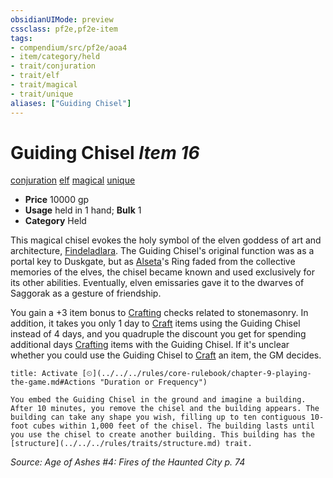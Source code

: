 ```yaml
---
obsidianUIMode: preview
cssclass: pf2e,pf2e-item
tags:
- compendium/src/pf2e/aoa4
- item/category/held
- trait/conjuration
- trait/elf
- trait/magical
- trait/unique
aliases: ["Guiding Chisel"]
---
```

# Guiding Chisel *Item 16*  
[conjuration](../../../Rules/traits/conjuration.md)  [elf](../../../Rules/traits/elf.md)  [magical](../../../Rules/traits/magical.md)  [unique](../../../Rules/traits/unique.md)  

- **Price** 10000 gp
- **Usage** held in 1 hand; **Bulk** 1
- **Category** Held

This magical chisel evokes the holy symbol of the elven goddess of art and architecture, [Findeladlara](../../setting/deities/findeladlara-logm.md). The Guiding Chisel's original function was as a portal key to Duskgate, but as [Alseta](../../setting/deities/alseta-logm.md)'s Ring faded from the collective memories of the elves, the chisel became known and used exclusively for its other abilities. Eventually, elven emissaries gave it to the dwarves of Saggorak as a gesture of friendship.

You gain a +3 item bonus to [Crafting](../../skills.md#Crafting) checks related to stonemasonry. In addition, it takes you only 1 day to [Craft](../../../Rules/actions/craft.md) items using the Guiding Chisel instead of 4 days, and you quadruple the discount you get for spending additional days [Crafting](../../skills.md#Crafting) items with the Guiding Chisel. If it's unclear whether you could use the Guiding Chisel to [Craft](../../../Rules/actions/craft.md) an item, the GM decides.

```ad-embed-ability
title: Activate [⏲](../../../rules/core-rulebook/chapter-9-playing-the-game.md#Actions "Duration or Frequency")

You embed the Guiding Chisel in the ground and imagine a building. After 10 minutes, you remove the chisel and the building appears. The building can take any shape you wish, filling up to ten contiguous 10-foot cubes within 1,000 feet of the chisel. The building lasts until you use the chisel to create another building. This building has the [structure](../../../rules/traits/structure.md) trait.
```

*Source: Age of Ashes #4: Fires of the Haunted City p. 74*
